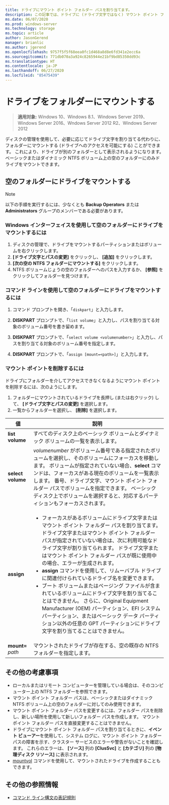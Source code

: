 ```yaml
---
title: ドライブにマウント ポイント フォルダー パスを割り当てます。
description: この記事では、ドライブに (ドライブ文字ではなく) マウント ポイント フォルダー パスを割り当てる方法について説明します。
ms.date: 06/07/2020
ms.prod: windows-server
ms.technology: storage
ms.topic: article
author: JasonGerend
manager: brianlic
ms.author: jgerend
ms.openlocfilehash: 9757f5f5f68eea0fc1d468a8d8e6fd341e2ecc6a
ms.sourcegitcommit: 771db070a3a924c8265944e21bf9bd85350dd93c
ms.translationtype: HT
ms.contentlocale: ja-JP
ms.lasthandoff: 06/27/2020
ms.locfileid: "85475439"
---
```

# <a name="mount-a-drive-in-a-folder"></a>ドライブをフォルダーにマウントする

> **適用対象:** Windows 10、Windows 8.1、Windows Server 2019、Windows Server 2016、Wndows Server 2012 R2、Windows Server 2012

ディスクの管理を使用して、必要に応じてドライブ文字を割り当てる代わりに、フォルダーにマウントする (ドライブへのアクセスを可能にする) ことができます。 これにより、ドライブが別のフォルダーとして表示されるようになります。 ベーシックまたはダイナミック NTFS ボリューム上の空のフォルダーにのみドライブをマウントできます。

## <a name="mounting-a-drive-in-an-empty-folder"></a>空のフォルダーにドライブをマウントする

> [!NOTE]
> 以下の手順を実行するには、少なくとも **Backup Operators** または **Administrators** グループのメンバーである必要があります。

### <a name="to-mount-a-drive-in-an-empty-folder-by-using-the-windows-interface"></a>Windows インターフェイスを使用して空のフォルダーにドライブをマウントするには

1.  ディスクの管理で、ドライブをマウントするパーティションまたはボリュームを右クリックします。
2. **[ドライブ文字とパスの変更]** をクリックし、 **[追加]** をクリックします。
3. **[次の空の NTFS フォルダーにマウントする]** をクリックします。
4. NTFS ボリュームじょうの空のフォルダーへのパスを入力するか、 **[参照]** をクリックしてフォルダーを見つけます。

### <a name="to-mount-a-drive-in-an-empty-folder-using-a-command-line"></a>コマンド ラインを使用して空のフォルダーにドライブをマウントするには

1.  コマンド プロンプトを開き、「`diskpart`」と入力します。

2.  **DISKPART** プロンプトで、「`list volume`」と入力し、パスを割り当てる対象のボリューム番号を書き留めます。

3.  **DISKPART** プロンプトで、「`select volume <volumenumber>`」と入力し、パスを割り当てる対象のボリューム番号を指定します。

5.  **DISKPART** プロンプトで、「`assign [mount=<path>]`」と入力します。

### <a name="to-remove-a-mount-point"></a>マウント ポイントを削除するには

ドライブにフォルダーを介してアクセスできなくなるようにマウント ポイントを削除するには、次のようにします。

1. フォルダーにマウントされているドライブを長押し (または右クリック) して、 **[ドライブ文字とパスの変更]** を選択します。
2. 一覧からフォルダーを選択し、 **[削除]** を選択します。

| 値 | 説明 |
| --- | --- |
| **list volume** | すべてのディスク上のベーシック ボリュームとダイナミック ボリュームの一覧を表示します。 |
| **select volume**        | <em>volumenumber</em> がボリューム番号である指定されたボリュームを選択し、そのボリュームにフォーカスを移動します。 ボリュームが指定されていない場合、**select** コマンドは、フォーカスがある現在のボリュームを一覧表示します。 番号、ドライブ文字、マウント ポイント フォルダー パスでボリュームを指定できます。 ベーシック ディスク上でボリュームを選択すると、対応するパーティションもフォーカスされます。|
| **assign** | <ul><li> フォーカスがあるボリュームにドライブ文字またはマウント ポイント フォルダー パスを割り当てます。 ドライブ文字またはマウント ポイント フォルダー パスが指定されていない場合は、次に利用可能なドライブ文字が割り当てられます。 ドライブ文字またはマウント ポイント フォルダー パスが既に使用中の場合、エラーが生成されます。</li>  <li>**assign** コマンドを使用して、リムーバブル ドライブに関連付けられているドライブ名を変更できます。</li> <li> ブート ボリュームまたはページング ファイルが含まれているボリュームにドライブ文字を割り当てることはできません。 さらに、Original Equipment Manufacturer (OEM) パーティション、EFI システム パーティション、またはベーシック データ パーティション以外の任意の GPT パーティションにドライブ文字を割り当てることはできません。</li></ul> |
| **mount=** <em>path</em> | マウントされたドライブが存在する、空の既存の NTFS フォルダーを指定します。  |

## <a name="additional-considerations"></a>その他の考慮事項

-   ローカルまたはリモート コンピューターを管理している場合は、そのコンピューター上の NTFS フォルダーを参照できます。
-   マウント ポイント フォルダー パスは、ベーシックまたはダイナミック NTFS ボリューム上の空のフォルダーに対してのみ使用できます。
-   マウント ポイント フォルダー パスを変更するには、フォルダー パスを削除し、新しい場所を使用して新しいフォルダー パスを作成します。 マウント ポイント フォルダー パスを直接変更することはできません。
-   ドライブにマウント ポイント フォルダー パスを割り当てるときに、**イベント ビューアー**を使用して、システム ログに、マウント ポイント フォルダー パスの障害を示す、クラスター サービスのエラーや警告がないことを確認します。 これらのエラーは、 **[ソース]** 列の **[ClusSvc]** と **[カテゴリ]** 列の **[物理ディスク リソース]** に表示されます。
-   [mountvol](https://go.microsoft.com/fwlink/?linkid=64111) コマンドを使用して、マウントされたドライブを作成することもできます。

## <a name="additional-references"></a>その他の参照情報
-   [コマンド ライン構文の表記規則](https://technet.microsoft.com/library/cc742449(v=ws.11).aspx)
